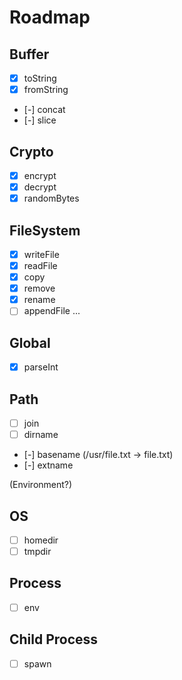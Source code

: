 # Roadmap

## Buffer
- [x] toString
- [x] fromString
- [-] concat
- [-] slice

## Crypto
- [x] encrypt
- [x] decrypt
- [x] randomBytes

## FileSystem
- [x] writeFile
- [x] readFile
- [x] copy
- [x] remove
- [x] rename
- [ ] appendFile ...

## Global
- [x] parseInt

## Path
- [ ] join
- [ ] dirname
- [-] basename (/usr/file.txt -> file.txt)
- [-] extname

(Environment?)
## OS
- [ ] homedir
- [ ] tmpdir
## Process
- [ ] env

## Child Process
- [ ] spawn
